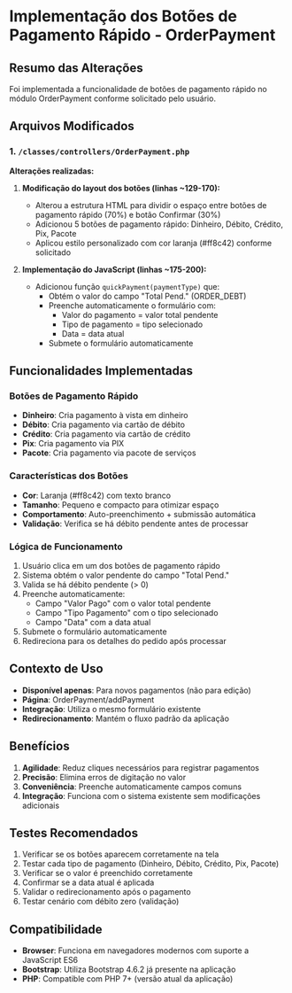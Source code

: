 # Implementação dos Botões de Pagamento Rápido - OrderPayment

## Resumo das Alterações

Foi implementada a funcionalidade de botões de pagamento rápido no módulo OrderPayment conforme solicitado pelo usuário.

## Arquivos Modificados

### 1. `/classes/controllers/OrderPayment.php`

**Alterações realizadas:**

1. **Modificação do layout dos botões (linhas ~129-170):**
   - Alterou a estrutura HTML para dividir o espaço entre botões de pagamento rápido (70%) e botão Confirmar (30%)
   - Adicionou 5 botões de pagamento rápido: Dinheiro, Débito, Crédito, Pix, Pacote
   - Aplicou estilo personalizado com cor laranja (#ff8c42) conforme solicitado

2. **Implementação do JavaScript (linhas ~175-200):**
   - Adicionou função `quickPayment(paymentType)` que:
     - Obtém o valor do campo "Total Pend." (ORDER_DEBT)
     - Preenche automaticamente o formulário com:
       - Valor do pagamento = valor total pendente
       - Tipo de pagamento = tipo selecionado
       - Data = data atual
     - Submete o formulário automaticamente

## Funcionalidades Implementadas

### Botões de Pagamento Rápido
- **Dinheiro**: Cria pagamento à vista em dinheiro
- **Débito**: Cria pagamento via cartão de débito
- **Crédito**: Cria pagamento via cartão de crédito
- **Pix**: Cria pagamento via PIX
- **Pacote**: Cria pagamento via pacote de serviços

### Características dos Botões
- **Cor**: Laranja (#ff8c42) com texto branco
- **Tamanho**: Pequeno e compacto para otimizar espaço
- **Comportamento**: Auto-preenchimento + submissão automática
- **Validação**: Verifica se há débito pendente antes de processar

### Lógica de Funcionamento
1. Usuário clica em um dos botões de pagamento rápido
2. Sistema obtém o valor pendente do campo "Total Pend."
3. Valida se há débito pendente (> 0)
4. Preenche automaticamente:
   - Campo "Valor Pago" com o valor total pendente
   - Campo "Tipo Pagamento" com o tipo selecionado
   - Campo "Data" com a data atual
5. Submete o formulário automaticamente
6. Redireciona para os detalhes do pedido após processar

## Contexto de Uso

- **Disponível apenas**: Para novos pagamentos (não para edição)
- **Página**: OrderPayment/addPayment
- **Integração**: Utiliza o mesmo formulário existente
- **Redirecionamento**: Mantém o fluxo padrão da aplicação

## Benefícios

1. **Agilidade**: Reduz cliques necessários para registrar pagamentos
2. **Precisão**: Elimina erros de digitação no valor
3. **Conveniência**: Preenche automaticamente campos comuns
4. **Integração**: Funciona com o sistema existente sem modificações adicionais

## Testes Recomendados

1. Verificar se os botões aparecem corretamente na tela
2. Testar cada tipo de pagamento (Dinheiro, Débito, Crédito, Pix, Pacote)
3. Verificar se o valor é preenchido corretamente
4. Confirmar se a data atual é aplicada
5. Validar o redirecionamento após o pagamento
6. Testar cenário com débito zero (validação)

## Compatibilidade

- **Browser**: Funciona em navegadores modernos com suporte a JavaScript ES6
- **Bootstrap**: Utiliza Bootstrap 4.6.2 já presente na aplicação
- **PHP**: Compatible com PHP 7+ (versão atual da aplicação)